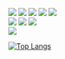 
<a><img src="https://img.shields.io/badge/-JavaScript-%23F7DF1E?style=flat-square&logo=JavaScript&logoColor=white"/></a>
<a><img src="https://img.shields.io/npm/types/typescript?label=%20&style=flat-square&logo=TypeScript&logoColor=white"/></a>
<a><img src="https://img.shields.io/badge/-React-%2361DAFB?style=flat-square&logo=React&logoColor=white"/></a>
<a><img src="https://img.shields.io/badge/-NodeJS-%236CA25E?style=flat-square&logo=Node.js&logoColor=white"/></a>
<a><img src="https://img.shields.io/badge/-Nest-%23D6204A?style=flat-square&logo=NestJS&logoColor=white"/></a>
<br/>
<a><img src="https://img.shields.io/badge/-Java-%23007396?style=flat-square&logo=Java&logoColor=white"/></a>
<a><img src="https://img.shields.io/badge/-Spring-%236DB33F?style=flat-square&logo=Spring&logoColor=white"/></a>
<a><img src="https://img.shields.io/badge/-JPA-%236DB33F?style=flat-square"/></a>
<br/>
<a><img src="https://img.shields.io/badge/-PHP-%237377AD?style=flat-square&logo=PHP&logoColor=white"/></a>


[![Top Langs](https://github-readme-stats.vercel.app/api/top-langs/?username=cogito1016&layout=compact&exclude_repo=hello-world,Java-using-GUI,Adapting-C-,Java-using-gui-2-,Java-study-using-git-hub,BigData_CarAccident,NodeJS_Tutorial,coreJava_XML,DataVirtualization,Node-DB-,Auction_CloneCoding,JavaScript_tutorial,Arduino_Study,php_projects,multi_projects)](https://github.com/anuraghazra/github-readme-stats)

<!--
**cogito1016/cogito1016** is a ✨ _special_ ✨ repository because its `README.md` (this file) appears on your GitHub profile.

Here are some ideas to get you started:

- 🔭 I’m currently working on ...
- 🌱 I’m currently learning ...
- 👯 I’m looking to collaborate on ...
- 🤔 I’m looking for help with ...
- 💬 Ask me about ...
- 📫 How to reach me: ...
- 😄 Pronouns: ...
- ⚡ Fun fact: ...
-->
